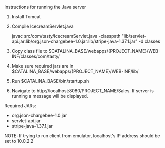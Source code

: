 Instructions for running the Java server

1. Install Tomcat
2. Compile IcecreamServlet.java

	javac src/com/tasty/IcecreamServlet.java -classpath "lib/servlet-api.jar:lib/org.json-chargebee-1.0.jar:lib/stripe-java-1.37.1.jar" -d classes

3. Copy class file to $CATALINA_BASE/webapps/{PROJECT_NAME}/WEB-INF/classes/com/tasty/
4. Make sure required jars are in $CATALINA_BASE/webapps/{PROJECT_NAME}/WEB-INF/lib/
5. Run $CATALINA_BASE/bin/startup.sh
6. Navigate to http://localhost:8080/PROJECT_NAME/Sales.  If server is running a message will be displayed.


Required JARs:
- org.json-chargebee-1.0.jar
- servlet-api.jar
- stripe-java-1.37.1.jar
		
NOTE: If trying to run client from emulator, localhost's IP address should be set to 10.0.2.2
